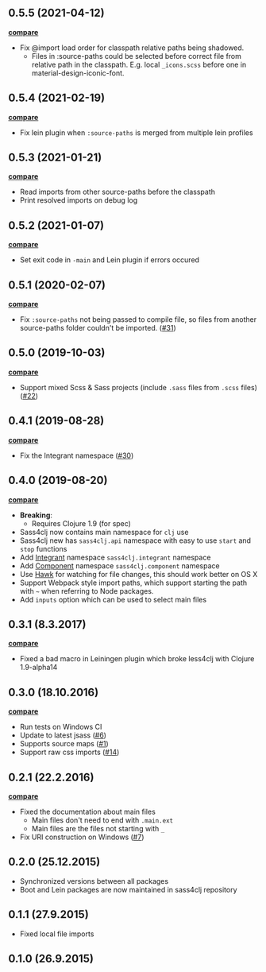 ## 0.5.5 (2021-04-12)

**[compare](https://github.com/Deraen/sass4clj/compare/0.5.4...0.5.5)**

- Fix @import load order for classpath relative paths being shadowed.
    -  Files in :source-paths could be selected before correct file from
    relative path in the classpath. E.g. local `_icons.scss` before one in
    material-design-iconic-font.

## 0.5.4 (2021-02-19)

**[compare](https://github.com/Deraen/sass4clj/compare/0.5.3...0.5.4)**

- Fix lein plugin when `:source-paths` is merged from multiple lein profiles

## 0.5.3 (2021-01-21)

**[compare](https://github.com/Deraen/sass4clj/compare/0.5.2...0.5.3)**

- Read imports from other source-paths before the classpath
- Print resolved imports on debug log

## 0.5.2 (2021-01-07)

**[compare](https://github.com/Deraen/sass4clj/compare/0.5.1...0.5.2)**

- Set exit code in `-main` and Lein plugin if errors occured

## 0.5.1 (2020-02-07)

**[compare](https://github.com/Deraen/sass4clj/compare/0.5.0...0.5.1)**

- Fix `:source-paths` not being passed to compile file, so files
from another source-paths folder couldn't be imported. ([#31](https://github.com/Deraen/sass4clj/pull/31/))

## 0.5.0 (2019-10-03)

**[compare](https://github.com/Deraen/sass4clj/compare/0.4.1...0.5.0)**

- Support mixed Scss & Sass projects (include `.sass` files from `.scss` files) ([#22](https://github.com/Deraen/sass4clj/issues/22))

## 0.4.1 (2019-08-28)

**[compare](https://github.com/Deraen/sass4clj/compare/0.4.0...0.4.1)**

- Fix the Integrant namespace ([#30](https://github.com/Deraen/sass4clj/pull/30))

## 0.4.0 (2019-08-20)

**[compare](https://github.com/Deraen/sass4clj/compare/0.3.1...0.4.0)**

- **Breaking**:
    - Requires Clojure 1.9 (for spec)
- Sass4clj now contains main namespace for `clj` use
- Sass4clj new has `sass4clj.api` namespace with easy to use `start` and `stop` functions
- Add [Integrant](https://github.com/weavejester/integrant) namespace `sass4clj.integrant` namespace
- Add [Component](https://github.com/stuartsierra/component) namespace `sass4clj.component` namespace
- Use [Hawk](https://github.com/wkf/hawk/) for watching for file changes, this should work better on OS X
- Support Webpack style import paths, which support starting the path with `~`
when referring to Node packages.
- Add `inputs` option which can be used to select main files

## 0.3.1 (8.3.2017)

**[compare](https://github.com/Deraen/sass4clj/compare/0.3.0...0.3.1)**

- Fixed a bad macro in Leiningen plugin which broke less4clj with Clojure 1.9-alpha14

## 0.3.0 (18.10.2016)

**[compare](https://github.com/Deraen/sass4clj/compare/0.2.1...0.3.0)**

- Run tests on Windows CI
- Update to latest jsass ([#6](https://github.com/Deraen/sass4clj/pull/6))
- Supports source maps ([#1](https://github.com/Deraen/sass4clj/pull/1))
- Support raw css imports ([#14](https://github.com/Deraen/sass4clj/pull/14))

## 0.2.1 (22.2.2016)

**[compare](https://github.com/Deraen/sass4clj/compare/0.2.0...0.2.1)**

- Fixed the documentation about main files
    - Main files don't need to end with `.main.ext`
    - Main files are the files not starting with `_`
- Fix URI construction on Windows ([#7](https://github.com/Deraen/sass4clj/pull/7))

## 0.2.0 (25.12.2015)

- Synchronized versions between all packages
- Boot and Lein packages are now maintained in sass4clj repository

## 0.1.1 (27.9.2015)

- Fixed local file imports

## 0.1.0 (26.9.2015)
